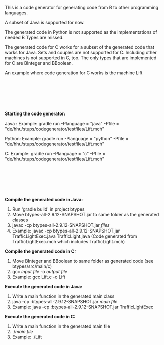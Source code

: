 This is a code generator for generating code from B to other programming languages.

A subset of Java is supported for now.

The generated code in Python is not supported as the implementations of needed B Types are missed.

The generated code for C works for a subset of the generated code that works for Java. Sets and couples are not supported for C. 
Including other machines is not supported in C, too. 
The only types that are implemented for C are BInteger and BBoolean.

An example where code generation for C works is the machine Lift



<br>
<br>
<br>
<br>
<br>



**Starting the code generator:**

Java : Example: gradle run -Planguage = "java" -Pfile = "de/hhu/stups/codegenerator/testfiles/Lift.mch"

Python: Example: gradle run -Planguage = "python" -Pfile = "de/hhu/stups/codegenerator/testfiles/Lift.mch"

C: Example: gradle run -Planguage = "c" -Pfile = "de/hhu/stups/codegenerator/testfiles/Lift.mch"


<br>
<br>
<br>
<br>
<br>



**Compile the generated code in Java:**

1. Run 'gradle build' in project btypes
2. Move btypes-all-2.9.12-SNAPSHOT.jar to same folder as the generated classes
3. javac -cp btypes-all-2.9.12-SNAPSHOT.jar *files*
4. Example: javac -cp btypes-all-2.9.12-SNAPSHOT.jar TrafficLightExec.java TrafficLight.java (Code generated from TrafficLightExec.mch which includes TrafficLight.mch)

**Compile the generated code in C:**

1. Move BInteger and BBoolean to same folder as generated code (see btypes/src/main/c)
2. gcc *input file* -o *output file*
3. Example: gcc Lift.c -o Lift


**Execute the generated code in Java:** 
1. Write a main function in the generated main class
2. java -cp :btypes-all-2.9.12-SNAPSHOT.jar *main file*
3. Example: java -cp :btypes-all-2.9.12-SNAPSHOT.jar TrafficLightExec



**Execute the generated code in C:** 
1. Write a main function in the generated main file
2. ./*main file*
3. Example: ./Lift



